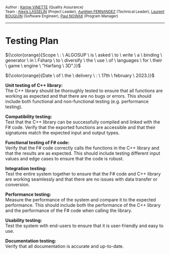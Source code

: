 
 
<sub> Author : [Karine VINETTE](https://www.linkedin.com/in/karine-vinette-63911b1b8/) (Quality Assurance) </sub><br>
<sub> Team : [Alexis LASSELIN](https://www.linkedin.com/in/alexis-lasselin-318649251/) (Project Leader), [Aurélien FERNANDEZ](https://www.linkedin.com/in/aurélien-fernandez-4971201b8/) (Technical Leader), [Laurent BOUQUIN](https://www.linkedin.com/in/laurent-bouquin-60911a1b8/) (Software Engineer), [Paul NOWAK](https://www.linkedin.com/in/paul-nowak-0757a61a7/) (Program Manager) </sub>

---

<h1>Testing Plan</h1>

${\color{orange}{Scope \ : \ ALGOSUP \ is \ asked \ to \ write \ a \ binding \ generator \ in \ Fsharp \ to \ diversify \ the \ use \ of \ languages \ for \ their \ game \ engine \ "Harfang \ 3D".}}$

${\color{orange}{Date \  of \ the \ delivery \ : \ 17th \ february \ 2023.}}$
        

**Unit testing of C++ library:**<br>
The C++ library should be thoroughly tested to ensure that all functions are working as expected and that there are no bugs or errors. This should include both functional and non-functional testing (e.g. performance testing).

**Compatibility testing:**<br>
Test that the C++ library can be successfully compiled and linked with the F# code. Verify that the exported functions are accessible and that their signatures match the expected input and output types.

**Functional testing of F# code:**<br>
Verify that the F# code correctly calls the functions in the C++ library and that the results are as expected. This should include testing different input values and edge cases to ensure that the code is robust.

**Integration testing:**<br>
Test the entire system together to ensure that the F# code and C++ library are working seamlessly and that there are no issues with data transfer or conversion.

**Performance testing:**<br>
Measure the performance of the system and compare it to the expected performance. This should include both the performance of the C++ library and the performance of the F# code when calling the library.

**Usability testing:**<br>
Test the system with end-users to ensure that it is user-friendly and easy to use.

**Documentation testing:**<br>
Verify that all documentation is accurate and up-to-date.







